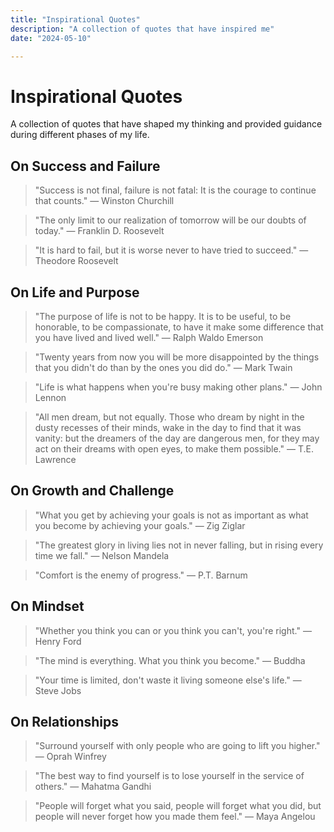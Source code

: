 ```yaml
---
title: "Inspirational Quotes"
description: "A collection of quotes that have inspired me"
date: "2024-05-10"

---
```


# Inspirational Quotes

A collection of quotes that have shaped my thinking and provided guidance during different phases of my life.

## On Success and Failure

> "Success is not final, failure is not fatal: It is the courage to continue that counts." — Winston Churchill

> "The only limit to our realization of tomorrow will be our doubts of today." — Franklin D. Roosevelt

> "It is hard to fail, but it is worse never to have tried to succeed." — Theodore Roosevelt

## On Life and Purpose

> "The purpose of life is not to be happy. It is to be useful, to be honorable, to be compassionate, to have it make some difference that you have lived and lived well." — Ralph Waldo Emerson

> "Twenty years from now you will be more disappointed by the things that you didn't do than by the ones you did do." — Mark Twain

> "Life is what happens when you're busy making other plans." — John Lennon

> "All men dream, but not equally. Those who dream by night in the dusty recesses of their minds, wake in the day to find that it was vanity: but the dreamers of the day are dangerous men, for they may act on their dreams with open eyes, to make them possible." — T.E. Lawrence

## On Growth and Challenge

> "What you get by achieving your goals is not as important as what you become by achieving your goals." — Zig Ziglar

> "The greatest glory in living lies not in never falling, but in rising every time we fall." — Nelson Mandela

> "Comfort is the enemy of progress." — P.T. Barnum

## On Mindset

> "Whether you think you can or you think you can't, you're right." — Henry Ford

> "The mind is everything. What you think you become." — Buddha

> "Your time is limited, don't waste it living someone else's life." — Steve Jobs

## On Relationships

> "Surround yourself with only people who are going to lift you higher." — Oprah Winfrey

> "The best way to find yourself is to lose yourself in the service of others." — Mahatma Gandhi

> "People will forget what you said, people will forget what you did, but people will never forget how you made them feel." — Maya Angelou 